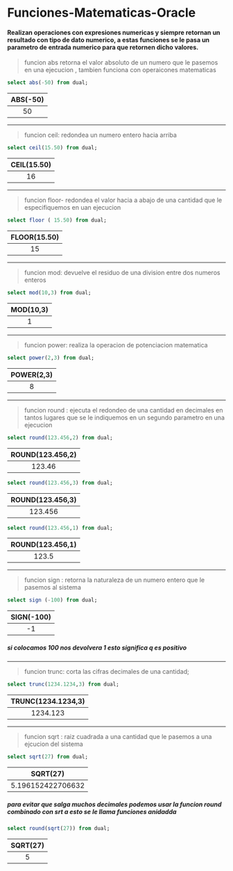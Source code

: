# Funciones-Matematicas-Oracle
#### Realizan operaciones con expresiones numericas y siempre retornan un resultado con tipo de dato numerico, a estas funciones se le pasa un parametro de entrada numerico para que retornen dicho valores.

>funcion abs retorna el valor absoluto de un numero que le pasemos en una ejecucion , tambien funciona con operaicones matematicas
```sql
select abs(-50) from dual;
```
|ABS(-50)|
|:-------:|
|50|

___

>funcion ceil: redondea un numero entero hacia arriba
```sql
select ceil(15.50) from dual;
```
|CEIL(15.50)|
|:-------:|
|16|
___

> funcion floor- redondea el valor hacia a abajo de una cantidad que le especifiquemos en uan ejecucion

```sql
select floor ( 15.50) from dual;
```
|FLOOR(15.50)|
|:-------:|
|15|

___

> funcion mod: devuelve el residuo de una division entre dos numeros enteros
```sql
select mod(10,3) from dual;
```
|MOD(10,3)|
|:-------:|
|1|

___ 

> funcion power: realiza la operacion de potenciacion matematica
```sql
select power(2,3) from dual;
``` 
|POWER(2,3)|
|:-------:|
|8|

___

>funcion round : ejecuta el redondeo de una cantidad en decimales en tantos lugares que se le indiquemos en un segundo parametro en una ejecucion

```SQL
select round(123.456,2) from dual;
```
|ROUND(123.456,2)|
|:-------:|
|123.46|

```SQL
select round(123.456,3) from dual;
```
|ROUND(123.456,3)|
|:-------:|
|123.456|

```SQL
select round(123.456,1) from dual;
```
|ROUND(123.456,1)|
|:-------:|
|123.5|

___

>funcion sign : retorna la naturaleza de un numero entero que le pasemos al sistema
```SQL
select sign (-100) from dual;
```
|SIGN(-100)|
|:-------:|
|-1|

##### si colocamos 100 nos devolvera 1 esto significa q es positivo
___

>funcion trunc: corta las cifras decimales de una cantidad;
```sql
select trunc(1234.1234,3) from dual;
```
|TRUNC(1234.1234,3)|
|:-------:|
|1234.123|

___

>funcion sqrt : raiz cuadrada a una cantidad que le pasemos a una ejcucion del sistema
```sql
select sqrt(27) from dual;
```
|SQRT(27)|
|:-------:|
|5.196152422706632|

##### para evitar que salga muchos decimales podemos usar la funcion round combinado con srt a esto se le llama **funciones** **anidadda**
```sql
select round(sqrt(27)) from dual;
```
|SQRT(27)|
|:-------:|
|5|
